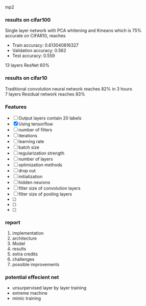 mp2
### results on cifar100  
Single layer network with PCA whitening and Kmeans which is 75% accurate on CIFAR10, reaches   
- Train accuracy:  0.613040816327
- Validation accuracy:  0.562
- Test accuracy:  0.559

13 layers ResNet 60%  


### results on cifar10
Traditional convolution neural network reaches 82% in 3 hours  
7 layers Residual network reaches 83%  

### Features  
- [ ] Output layers contain 20 labels
- [x] Using tensorflow
- [ ] number of filters
- [ ] iterations
- [ ] learning rate
- [ ] batch size
- [ ] regularization strength
- [ ] number of layers
- [ ] optimization methods 
- [ ] drop out
- [ ] initialization  
- [ ] hidden neurons
- [ ] filter size of convolution layers
- [ ] filter size of pooling layers  
- [ ] 
- [ ] 
- [ ] 

### report
1. implementation  
2. architecture  
3. Model  
4. results  
5. extra credits  
6. challenges  
7. possible improvements  

### potential effecient net  
- unsurpervised layer by layer training  
- extreme machine
- mimic training  


